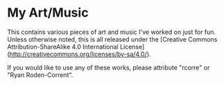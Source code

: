 My Art/Music
===

This contains various pieces of art and music I've worked on just for fun.
Unless otherwise noted, this is all released under the 
[Creative Commons Attribution-ShareAlike 4.0 International License]
(http://creativecommons.org/licenses/by-sa/4.0/).

If you would like to use any of these works, please attribute "rcorre" or "Ryan
Roden-Corrent".
